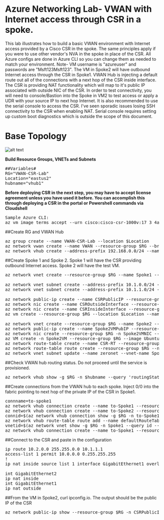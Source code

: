 # Azure Networking Lab- VWAN with Internet access through CSR in a spoke.

This lab illustrates how to build a basic VWAN environment with Internet access provided by a Cisco CSR in the spoke. The same principles apply if you were to use other vendor's NVA in the spoke in place of the CSR. All Azure configs are done in Azure CLI so you can change them as needed to match your environment. Note- VM username is "azureuser" and passwords are "Msft123Msft123". The VM in Spoke2 will have outbound Internet access through the CSR in Spoke1. VWAN Hub is injecting a default route out all of the connections with a next hop of the CSR inside interface. The CSR is providing NAT functionality which will map to it's public IP associated with outside NIC of the CSR. In order to test connectivity, you will need to console/Bastion into the Spoke in VM2 to test access or apply a UDR with your source IP to next hop Internet. It is also recommended to use the serial console to access the CSR. I've seen sporadic issues losing SSH connectivity to the CSR when enabling NAT. Serial console requires setting up custom boot diagnostics which is outside the scope of this document.

# Base Topology
![alt text](https://github.com/jwrightazure/lab/blob/master/images/csr-in-spoke.PNG)

**Build Resource Groups, VNETs and Subnets**
<pre lang="...">
##Variables#
RG="VWAN-CSR-Lab"
Location="eastus2"
hubname="vhub1"
</pre>

**Before deploying CSR in the next step, you may have to accept license agreement unless you have used it before. You can accomplish this through deploying a CSR in the portal or Powershell commands via Cloudshell**
<pre lang="...">
Sample Azure CLI:
az vm image terms accept --urn cisco:cisco-csr-1000v:17_3_4a-byol:latest
</pre>

##Create RG and VWAN Hub
<pre lang="...">
az group create --name VWAN-CSR-Lab --location $Location
az network vwan create --name VWAN --resource-group $RG --branch-to-branch-traffic true --location $Location
az network vhub create --address-prefix 192.168.0.0/24 --name $hubname --resource-group $RG --vwan VWAN --location $Location --sku basic
</pre>

##Create Spoke 1 and Spoke 2. Spoke 1 will have the CSR providing outbound Internet access. Spoke 2 will have the test VM.
<pre lang="...">
az network vnet create --resource-group $RG --name Spoke1 --location $Location --address-prefixes 10.1.0.0/16 --subnet-name Spoke1VM --subnet-prefix 10.1.10.0/24

az network vnet subnet create --address-prefix 10.1.0.0/24 --name zeronet --resource-group $RG --vnet-name Spoke1
az network vnet subnet create --address-prefix 10.1.1.0/24 --name onenet --resource-group $RG --vnet-name Spoke1

az network public-ip create --name CSRPublicIP --resource-group $RG --idle-timeout 30 --allocation-method Static
az network nic create --name CSROutsideInterface --resource-group $RG --subnet zeronet --vnet Spoke1 --public-ip-address CSRPublicIP --ip-forwarding true
az network nic create --name CSRInsideInterface --resource-group $RG --subnet onenet --vnet Spoke1 --ip-forwarding true
az vm create --resource-group $RG --location $Location --name CSR --size Standard_D2_v2 --nics CSROutsideInterface CSRInsideInterface  --image cisco:cisco-csr-1000v:17_3_4a-byol:latest --admin-username azureuser --admin-password Msft123Msft123 --no-wait

az network vnet create --resource-group $RG --name Spoke2 --location $Location --address-prefixes 10.2.0.0/16 --subnet-name Spoke2VM --subnet-prefix 10.2.10.0/24
az network public-ip create --name Spoke2VMPubIP --resource-group $RG --location $Location --allocation-method Dynamic
az network nic create --resource-group $RG -n Spoke2VMNIC --location $Location --subnet Spoke2VM --vnet-name Spoke2 --public-ip-address Spoke2VMPubIP --private-ip-address 10.2.10.4
az VM create -n Spoke2VM --resource-group $RG --image UbuntuLTS --admin-username azureuser --admin-password Msft123Msft123 --nics Spoke2VMNIC --no-wait
az network route-table create --name CSR-RT --resource-group $RG --location $Location
az network route-table route create --resource-group $RG --name to-Internet --route-table-name CSR-RT --address-prefix 0.0.0.0/0 --next-hop-type Internet
az network vnet subnet update --name zeronet --vnet-name Spoke1 --resource-group $RG --route-table CSR-RT
</pre>

##Check VWAN hub routing status. Do not proceed until the service is provisioned.
<pre lang="...">
az network vhub show -g $RG -n $hubname --query 'routingState' -o tsv
</pre>

##Create connections from the VWAN hub to each spoke. Inject 0/0 into the fabric pointing to next hop of the private IP of the CSR in Spoke1.
<pre lang="...">
connname=to-spoke1
az network vhub connection create --name to-Spoke1 --resource-group $RG --remote-vnet Spoke1 --vhub-name $hubname
az network vhub connection create --name to-Spoke2 --resource-group $RG --remote-vnet Spoke2 --vhub-name $hubname 
connid=$(az network vhub connection show -g $RG -n to-Spoke1 --vhub-name $hubname --query id -o tsv)
az network vhub route-table route add --name defaultRouteTable --vhub-name $hubname --resource-group $RG --route-name default --destination-type CIDR --destinations "0.0.0.0/0" --next-hop-type ResourceID --next-hop $connid
vnetid=$(az network vnet show -g $RG -n Spoke1 --query id --out tsv)
az network vhub connection create --name to-Spoke1 --resource-group $RG --remote-vnet $vnetid --vhub-name $hubname --route-name default --address-prefixes "0.0.0.0/0" --next-hop "10.1.1.4"
</pre>

##Connect to the CSR and paste in the configuration
<pre lang="...">
ip route 10.2.0.0 255.255.0.0 10.1.1.1
access-list 1 permit 10.0.0.0 0.255.255.255
!
ip nat inside source list 1 interface GigabitEthernet1 overload

int GigabitEthernet2
ip nat inside
int GigabitEthernet1
ip nat outside
</pre>


##From the VM in Spoke2, curl ipconfig.io. The output should be the public IP of the CSR 
<pre lang="...">
az network public-ip show --resource-group $RG -n CSRPublicIP --query "{address: ipAddress}"
</pre>
